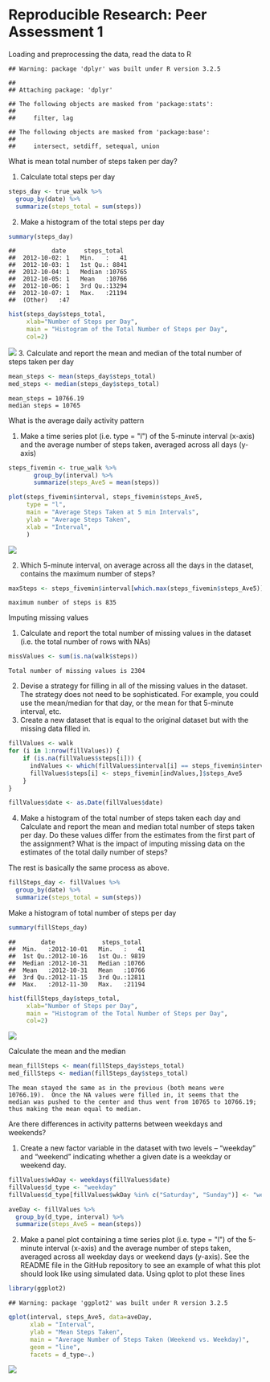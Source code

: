 # Reproducible Research: Peer Assessment 1


Loading and preprocessing the data, read the data to R

```
## Warning: package 'dplyr' was built under R version 3.2.5
```

```
## 
## Attaching package: 'dplyr'
```

```
## The following objects are masked from 'package:stats':
## 
##     filter, lag
```

```
## The following objects are masked from 'package:base':
## 
##     intersect, setdiff, setequal, union
```

What is mean total number of steps taken per day?
1. Calculate total steps per day

```r
steps_day <- true_walk %>%
  group_by(date) %>%
  summarize(steps_total = sum(steps))
```
2. Make a histogram of the total steps per day

```r
summary(steps_day)
```

```
##          date     steps_total   
##  2012-10-02: 1   Min.   :   41  
##  2012-10-03: 1   1st Qu.: 8841  
##  2012-10-04: 1   Median :10765  
##  2012-10-05: 1   Mean   :10766  
##  2012-10-06: 1   3rd Qu.:13294  
##  2012-10-07: 1   Max.   :21194  
##  (Other)   :47
```

```r
hist(steps_day$steps_total, 
     xlab="Number of Steps per Day", 
     main = "Histogram of the Total Number of Steps per Day", 
     col=2)
```

![](PA1_template_files/figure-html/unnamed-chunk-3-1.png)<!-- -->
3.  Calculate and report the mean and median of the total number of steps taken per day

```r
mean_steps <- mean(steps_day$steps_total)
med_steps <- median(steps_day$steps_total)
```
```
mean_steps = 10766.19
median steps = 10765
```
What is the average daily activity pattern
1.  Make a time series plot (i.e. type = "l") of the 5-minute interval (x-axis) 
    and the average number of steps taken, averaged across all days (y-axis)
    

```r
steps_fivemin <- true_walk %>%
       group_by(interval) %>%
       summarize(steps_Ave5 = mean(steps))

plot(steps_fivemin$interval, steps_fivemin$steps_Ave5, 
     type = "l",
     main = "Average Steps Taken at 5 min Intervals",
     ylab = "Average Steps Taken", 
     xlab = "Interval", 
     )
```

![](PA1_template_files/figure-html/unnamed-chunk-5-1.png)<!-- -->

2. Which 5-minute interval, on average across all the days in the 
   dataset, contains the maximum number of steps?
   

```r
maxSteps <- steps_fivemin$interval[which.max(steps_fivemin$steps_Ave5)]
```
```
maximum number of steps is 835
```
Imputing missing values
1.  Calculate and report the total number of missing values in 
    the dataset (i.e. the total number of rows with NAs)
    

```r
missValues <- sum(is.na(walk$steps))
```
```
Total number of missing values is 2304
```

2.  Devise a strategy for filling in all of the missing values 
    in the dataset. The strategy does not need to be sophisticated. 
    For example, you could use the mean/median for that day, or the 
    mean for that 5-minute interval, etc.
3.  Create a new dataset that is equal to the original dataset 
    but with the missing data filled in.
    

```r
fillValues <- walk
for (i in 1:nrow(fillValues)) {
    if (is.na(fillValues$steps[i])) {
      indValues <- which(fillValues$interval[i] == steps_fivemin$interval)
      fillValues$steps[i] <- steps_fivemin[indValues,]$steps_Ave5
    }
}

fillValues$date <- as.Date(fillValues$date)
```

4.  Make a histogram of the total number of steps 
    taken each day and Calculate and report the mean 
    and median total number of steps taken per day. 
    Do these values differ from the estimates from the 
    first part of the assignment? What is the impact 
    of imputing missing data on the estimates of the 
    total daily number of steps? 

The rest is basically the same process as above.

```r
fillSteps_day <- fillValues %>%
  group_by(date) %>%
  summarize(steps_total = sum(steps))
```
Make a histogram of total number of steps per day


```r
summary(fillSteps_day)
```

```
##       date             steps_total   
##  Min.   :2012-10-01   Min.   :   41  
##  1st Qu.:2012-10-16   1st Qu.: 9819  
##  Median :2012-10-31   Median :10766  
##  Mean   :2012-10-31   Mean   :10766  
##  3rd Qu.:2012-11-15   3rd Qu.:12811  
##  Max.   :2012-11-30   Max.   :21194
```

```r
hist(fillSteps_day$steps_total,
     xlab="Number of Steps per Day", 
     main = "Histogram of the Total Number of Steps per Day", 
     col=2)
```

![](PA1_template_files/figure-html/unnamed-chunk-10-1.png)<!-- -->

Calculate the mean and the median


```r
mean_fillSteps <- mean(fillSteps_day$steps_total)
med_fillSteps <- median(fillSteps_day$steps_total)
```
```
The mean stayed the same as in the previous (both means were 10766.19).  Once the NA values were filled in, it seems that the median was pushed to the center and thus went from 10765 to 10766.19; thus making the mean equal to median.
```
Are there differences in activity patterns between weekdays and weekends?
1.  Create a new factor variable in the 
    dataset with two levels – “weekday” and 
    “weekend” indicating whether a given date 
    is a weekday or weekend day.
    

```r
fillValues$wkDay <- weekdays(fillValues$date)
fillValues$d_type <- "weekday"
fillValues$d_type[fillValues$wkDay %in% c("Saturday", "Sunday")] <- "weekend"

aveDay <- fillValues %>%
  group_by(d_type, interval) %>%
  summarize(steps_Ave5 = mean(steps))
```

2.  Make a panel plot containing a time series 
    plot (i.e. type = "l") of the 5-minute interval 
    (x-axis) and the average number of steps taken, 
    averaged across all weekday days or weekend days (y-axis). 
    See the README file in the GitHub repository to see 
    an example of what this plot should 
    look like using simulated data.
    Using qplot to plot these lines
    

```r
library(ggplot2)
```

```
## Warning: package 'ggplot2' was built under R version 3.2.5
```

```r
qplot(interval, steps_Ave5, data=aveDay,
      xlab = "Interval",
      ylab = "Mean Steps Taken",
      main = "Average Number of Steps Taken (Weekend vs. Weekday)",
      geom = "line",
      facets = d_type~.)
```

![](PA1_template_files/figure-html/unnamed-chunk-13-1.png)<!-- -->
